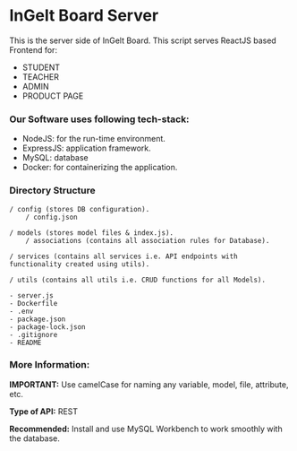 # InGelt Board Server

This is the server side of InGelt Board. This script serves ReactJS based Frontend for:

- STUDENT
- TEACHER
- ADMIN
- PRODUCT PAGE

### Our Software uses following tech-stack:

- NodeJS: for the run-time environment.
- ExpressJS: application framework.
- MySQL: database
- Docker: for containerizing the application.

### Directory Structure

    / config (stores DB configuration).
        / config.json

    / models (stores model files & index.js).
        / associations (contains all association rules for Database).

    / services (contains all services i.e. API endpoints with functionality created using utils).

    / utils (contains all utils i.e. CRUD functions for all Models).

    - server.js
    - Dockerfile
    - .env
    - package.json
    - package-lock.json
    - .gitignore
    - README

### More Information:

**IMPORTANT:** Use camelCase for naming any variable, model, file, attribute, etc.

**Type of API:** REST

**Recommended:** Install and use MySQL Workbench to work smoothly with the database.
